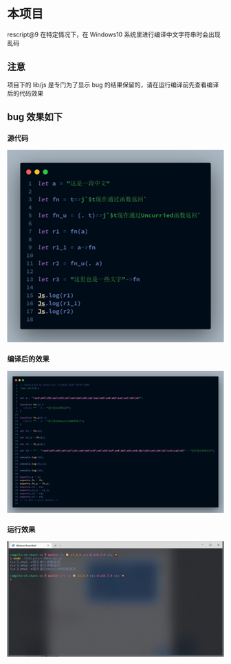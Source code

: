 # 本项目

rescript@9 在特定情况下，在 Windows10 系统里进行编译中文字符串时会出现乱码

## 注意

项目下的 lib/js 是专门为了显示 bug 的结果保留的，请在运行编译前先查看编译后的代码效果

## bug 效果如下

### 源代码

![](./assets/res.jpg)

### 编译后的效果

![](./assets/js.jpg)

### 运行效果

![](./assets/result.jpg)
